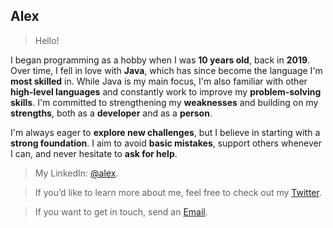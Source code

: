 ## Alex

> Hello!

I began programming as a hobby when I was **10 years old**, back in **2019**. Over time, I fell in love with **Java**, which has since become the language I'm **most skilled** in. While Java is my main focus, I'm also familiar with other **high-level languages** and constantly work to improve my **problem-solving skills**. I'm committed to strengthening my **weaknesses** and building on my **strengths**, both as a **developer** and as a **person**.

I'm always eager to **explore new challenges**, but I believe in starting with a **strong foundation**. I aim to avoid **basic mistakes**, support others whenever I can, and never hesitate to **ask for help**.

> My LinkedIn: [@alex](https://www.linkedin.com/in/alexandre-vieira-de-oliveira/).

> If you’d like to learn more about me, feel free to check out my [Twitter](https://x.com/AlexVierOliveir).

> If you want to get in touch, send an [Email](mailto:alex.vieir.oliveira@gmail.com).
